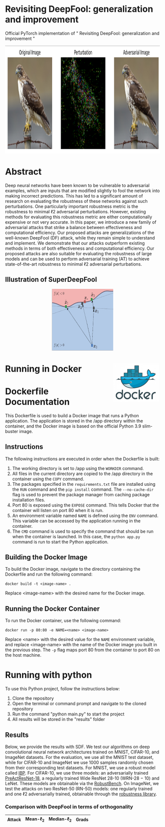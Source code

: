 # Revisiting DeepFool: generalization and improvement

Official PyTorch implementation of " Revisiting DeepFool: generalization and improvement "

<p align="center">
<img src="https://github.com/alirezaabdollahpour/SuperDeepFool/blob/main/images/oghab.png" alt="Demo" height="350" width="750"/>
</p>

# Abstract
Deep neural networks have been known to be vulnerable
to adversarial examples, which are inputs that are modified
slightly to fool the network into making incorrect predictions.
This has led to a significant amount of research on evaluating the robustness of these networks against such perturbations. One particularly important robustness metric is the
robustness to minimal ℓ2 adversarial perturbations. However, existing methods for evaluating this robustness metric
are either computationally expensive or not very accurate. In
this paper, we introduce a new family of adversarial attacks
that strike a balance between effectiveness and computational efficiency. Our proposed attacks are generalizations
of the well-known DeepFool (DF) attack, while they remain
simple to understand and implement. We demonstrate that
our attacks outperform existing methods in terms of both
effectiveness and computational efficiency. Our proposed
attacks are also suitable for evaluating the robustness of
large models and can be used to perform adversarial training (AT) to achieve state-of-the-art robustness to minimal ℓ2
adversarial perturbations.

## Illustration of SuperDeepFool
<p align="center">
<img src="https://github.com/alirezaabdollahpour/SuperDeepFool/blob/main/images/illus.png" alt="illus" height="200" width="200"/>
</p>

# Running in Docker <img src="https://github.com/alirezaabdollahpour/SuperDeepFool/blob/main/images/docker.png" alt="docker" style="float:right; margin-right: 2px; width: 150px;">

<!DOCTYPE html>
<html>
  <body>
    <h1>Dockerfile Documentation</h1>
    <p>This Dockerfile is used to build a Docker image that runs a Python application. The application is stored in the /app directory within the container, and the Docker image is based on the official Python 3.9 slim-buster image.</p>
    <h2>Instructions</h2>
    <p>The following instructions are executed in order when the Dockerfile is built:</p>
    <ol>
      <li>The working directory is set to /app using the <code>WORKDIR</code> command.</li>
      <li>All files in the current directory are copied to the /app directory in the container using the <code>COPY</code> command.</li>
      <li>The packages specified in the <code>requirements.txt</code> file are installed using the <code>RUN</code> command and the <code>pip install</code> command. The <code>--no-cache-dir</code> flag is used to prevent the package manager from caching package installation files.</li>
      <li>Port 80 is exposed using the <code>EXPOSE</code> command. This tells Docker that the container will listen on port 80 when it is run.</li>
      <li>An environment variable named <code>NAME</code> is defined using the <code>ENV</code> command. This variable can be accessed by the application running in the container.</li>
      <li>The <code>CMD</code> command is used to specify the command that should be run when the container is launched. In this case, the <code>python app.py</code> command is run to start the Python application.</li>
    </ol>
    <h2>Building the Docker Image</h2>
    <p>To build the Docker image, navigate to the directory containing the Dockerfile and run the following command:</p>
    <pre><code>docker build -t &lt;image-name&gt; .</code></pre>
    <p>Replace &lt;image-name&gt; with the desired name for the Docker image.</p>
    <h2>Running the Docker Container</h2>
    <p>To run the Docker container, use the following command:</p>
    <pre><code>docker run -p 80:80 -e NAME=&lt;name&gt; &lt;image-name&gt;</code></pre>
    <p>Replace &lt;name&gt; with the desired value for the <code>NAME</code> environment variable, and replace &lt;image-name&gt; with the name of the Docker image you built in the previous step. The <code>-p</code> flag maps port 80 from the container to port 80 on the host machine.</p>
  </body>
</html>

<!DOCTYPE html>
<html>
    <h1>Running with python</h1>
    <p>To use this Python project, follow the instructions below:</p>
    <ol>
      <li>Clone the repository</li>
      <li>Open the terminal or command prompt and navigate to the cloned repository</li>
      <li>Run the command "python main.py" to start the project</li>
      <li>All results will be stored in the "results" folder</li>
    </ol>
  </body>
</html>


## Results
Below, we provide the results with SDF. We test our algorithms on deep convolutional neural network architectures trained on MNIST, CIFAR-10, and
ImageNet datasets. For the evaluation, we use all the
MNIST test dataset, while for CIFAR-10 and ImageNet we
use 1000 samples randomly chosen from their corresponding
test datasets. For MNIST, we use a robust model called [IBP](https://github.com/huanzhang12/CROWN-IBP). For CIFAR-10, we use three models: an adversarially trained [PreActResNet-18](https://openreview.net/forum?id=Azh9QBQ4tR7), a regularly
trained Wide ResNet 28-10 (WRN-28 − 10) and
LeNet. These models are obtainable via the [RobustBench](https://robustbench.github.io/). On ImageNet, we test the attacks on two
ResNet-50 (RN-50) models: one regularly trained and one
ℓ2 adversarially trained, obtainable through the [robustness library](https://github.com/MadryLab/robustness).

### Comparison with DeepFool in terms of orthogonality
| Attack | Mean-&#8467;<sub>2</sub> | Median-&#8467;<sub>2</sub> | Grads |
|---|:---:|:---:|:---:|
